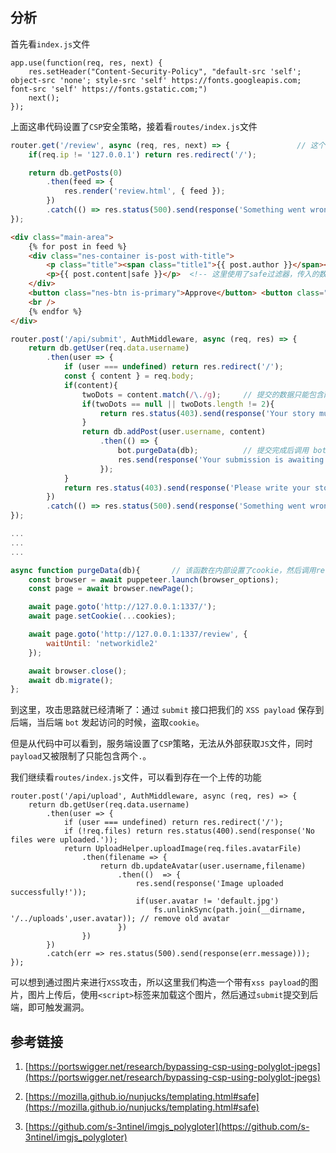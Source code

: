 ## 分析

首先看`index.js`文件

```
app.use(function(req, res, next) {
	res.setHeader("Content-Security-Policy", "default-src 'self'; object-src 'none'; style-src 'self' https://fonts.googleapis.com; font-src 'self' https://fonts.gstatic.com;")
	next();
});
```

上面这串代码设置了`CSP`安全策略，接着看`routes/index.js`文件

```js
router.get('/review', async (req, res, next) => {               // 这个接口只有内部才可访问，并且渲染 review.html 页面
	if(req.ip != '127.0.0.1') return res.redirect('/');

	return db.getPosts(0)
		.then(feed => {
			res.render('review.html', { feed });
		})
		.catch(() => res.status(500).send(response('Something went wrong!')));
});
```

```html
<div class="main-area">
    {% for post in feed %}
    <div class="nes-container is-post with-title">
        <p class="title"><span class="title1">{{ post.author }}</span><span class="title1">{{ post.created_at }}</span></p>
        <p>{{ post.content|safe }}</p>  <!-- 这里使用了safe过滤器，传入的数据不会进行转义 -->
    </div>
    <button class="nes-btn is-primary">Approve</button> <button class="nes-btn is-error">Delete</button><br />
    <br />
    {% endfor %}
</div>
```


```js
router.post('/api/submit', AuthMiddleware, async (req, res) => {
	return db.getUser(req.data.username)
		.then(user => {
			if (user === undefined) return res.redirect('/'); 
			const { content } = req.body;
			if(content){
				twoDots = content.match(/\./g);		// 提交的数据只能包含两个 .
				if(twoDots == null || twoDots.length != 2){
					return res.status(403).send(response('Your story must contain two sentences! We call it TwoDots Horror!'));
				}
				return db.addPost(user.username, content)
					.then(() => {
						bot.purgeData(db);          // 提交完成后调用 bot.purgeData
						res.send(response('Your submission is awaiting approval by Admin!'));
					});
			}
			return res.status(403).send(response('Please write your story first!'));
		})
		.catch(() => res.status(500).send(response('Something went wrong!')));
});

...
...
...

async function purgeData(db){		// 该函数在内部设置了cookie，然后调用review接口
	const browser = await puppeteer.launch(browser_options);
	const page = await browser.newPage();

	await page.goto('http://127.0.0.1:1337/');
	await page.setCookie(...cookies);

	await page.goto('http://127.0.0.1:1337/review', {
		waitUntil: 'networkidle2'
	});

	await browser.close();
	await db.migrate();
};
```

到这里，攻击思路就已经清晰了：通过 `submit` 接口把我们的 `XSS payload` 保存到后端，当后端 `bot` 发起访问的时候，盗取`cookie`。

但是从代码中可以看到，服务端设置了`CSP`策略，无法从外部获取`JS`文件，同时`payload`又被限制了只能包含两个`.`。


我们继续看`routes/index.js`文件，可以看到存在一个上传的功能

```
router.post('/api/upload', AuthMiddleware, async (req, res) => {
	return db.getUser(req.data.username)
		.then(user => {
			if (user === undefined) return res.redirect('/');
			if (!req.files) return res.status(400).send(response('No files were uploaded.'));
			return UploadHelper.uploadImage(req.files.avatarFile)
				.then(filename => {
					return db.updateAvatar(user.username,filename)
						.then(()  => {
							res.send(response('Image uploaded successfully!'));
							if(user.avatar != 'default.jpg') 
								fs.unlinkSync(path.join(__dirname, '/../uploads',user.avatar)); // remove old avatar
						})
				})
		})
		.catch(err => res.status(500).send(response(err.message)));
});
```

可以想到通过图片来进行`XSS`攻击，所以这里我们构造一个带有`xss payload`的图片，图片上传后，使用`<script>`标签来加载这个图片，然后通过`submit`提交到后端，即可触发漏洞。


## 参考链接
1. [https://portswigger.net/research/bypassing-csp-using-polyglot-jpegs](https://portswigger.net/research/bypassing-csp-using-polyglot-jpegs)

2. [https://mozilla.github.io/nunjucks/templating.html#safe](https://mozilla.github.io/nunjucks/templating.html#safe)

3. [https://github.com/s-3ntinel/imgjs_polygloter](https://github.com/s-3ntinel/imgjs_polygloter)